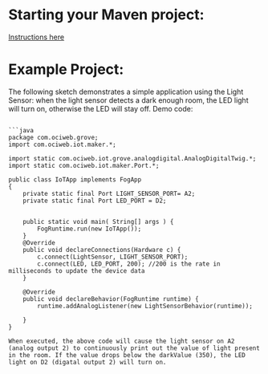 # Starting your Maven project: 
[Instructions here](https://github.com/oci-pronghorn/FogLighter/blob/master/README.md)
# Example Project:
The following sketch demonstrates a simple application using the Light Sensor: when the light sensor detects a dark enough room, the LED light will turn on, otherwise the LED will stay off.
Demo code:
```

```java
package com.ociweb.grove;
import com.ociweb.iot.maker.*;

import static com.ociweb.iot.grove.analogdigital.AnalogDigitalTwig.*;
import static com.ociweb.iot.maker.Port.*;

public class IoTApp implements FogApp
{
    private static final Port LIGHT_SENSOR_PORT= A2;
    private static final Port LED_PORT = D2;
   
    
    public static void main( String[] args ) {
        FogRuntime.run(new IoTApp());
    }
    @Override
    public void declareConnections(Hardware c) {         
        c.connect(LightSensor, LIGHT_SENSOR_PORT);
        c.connect(LED, LED_PORT, 200); //200 is the rate in milliseconds to update the device data
    }

    @Override
    public void declareBehavior(FogRuntime runtime) {
    	runtime.addAnalogListener(new LightSensorBehavior(runtime));
    	
    }
}
```

```
When executed, the above code will cause the light sensor on A2 (analog output 2) to continuously print out the value of light present in the room. If the value drops below the darkValue (350), the LED light on D2 (digatal output 2) will turn on. 
